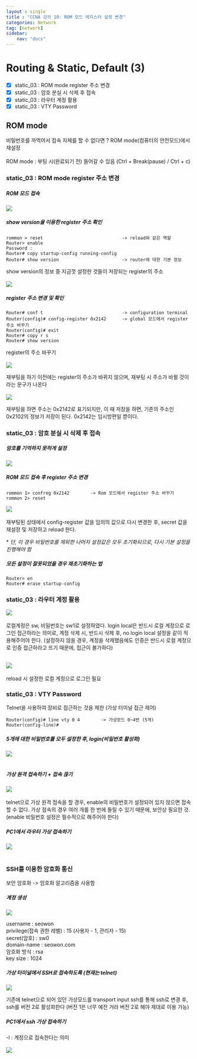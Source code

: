 ```yaml
---
layout : single
title : "CCNA 강의 10: ROM 모드 레지스터 설정 변경"
categories: Network
tag: [network]
sidebar:
    nav: "docs"
---
```


# Routing & Static, Default (3)

-  [x] static_03 : ROM mode register 주소 변경
-  [x] static_03 : 암호 분실 시 삭제 후 접속
-  [x] static_03 : 라우터 계정 활용
-  [x] static_03 : VTY Password

## ROM mode
비밀번호를 까먹어서 접속 자체를 할 수 없다면 ? ROM mode(컴퓨터의 안전모드)에서 재설정 <br><br>
ROM mode : 부팅 시(완료되기 전) 들어갈 수 있음 (Ctrl + Break(pause) / Ctrl + c)

### static_03 : ROM mode register 주소 변경

##### ROM 모드 접속
<img src = "/images/network/packet_tracer/39.png">

##### show version을 이용한 register 주소 확인

```
rommon > reset                              -> reload와 같은 역할
Router> enable                              
Password :
Router# copy startup-config running-config
Router# show version                        -> router에 대한 기본 정보
```

show version의 정보 중 지금껏 설정한 것들이 저장되는 register의 주소<br><br>
<img src = "/images/network/packet_tracer/40.png">


##### register 주소 변경 및 확인

```
Router# conf t                              -> configuration terminal
Router(config)# config-register 0x2142      -> global 모드에서 register 주소 바꾸기
Router(config)# exit
Router# copy r s
Router# show version
```

register의 주소 바꾸기<br><br>
<img src = "/images/network/packet_tracer/41.png">

재부팅을 하기 이전에는 register의 주소가 바뀌지 않으며, 재부팅 시 주소가 바뀔 것이라는 문구가 나온다<br><br>
<img src = "/images/network/packet_tracer/42.png">

재부팅을 하면 주소는 0x2142로 표기되지만, 이 때 저장을 하면, 기존의 주소인 0x2102의 정보가 저장이 된다. 0x2142는 임시방편일 뿐이다.

### static_03 : 암호 분실 시 삭제 후 접속
##### 암호를 기억하지 못하게 설정
<img src = "/images/network/packet_tracer/43.png">


##### ROM 모드 접속 후 register 주소 변경

```
rommon 1> confreg 0x2142        -> Rom 모드에서 register 주소 바꾸기
rommon 2> reset
```
<img src = "/images/network/packet_tracer/44.png"> <br> <br>
재부팅된 상태에서 config-register 값을 임의의 값으로 다시 변경한 후, secret 값을 재설정 및 저장하고 reload 한다. <br>

\* *단, 이 경우 비밀번호를 제외한 나머지 설정값은 모두 초기화되므로, 다시 기본 설정을 진행해야 함*

##### 모든 설정이 잘못되었을 경우 재초기화하는 법

```
Router> en
Router# erase startup-config
```

### static_03 : 라우터 계정 활용
<img src = "/images/network/packet_tracer/45.png"> <br> <br>
로컬계정은 sw, 비밀번호는 sw1로 설정하였다. login local은 반드시 로컬 계정으로 로그인 접근하라는 의미로, 계정 삭제 시, 반드시 삭제 후, no login local 설정을 같이 적용해주어야 한다. (설정하지 않을 경우, 계정을 삭제했음에도 인증은 반드시 로컬 계정으로 인증 접근하라고 뜨기 때문에, 접근이 불가하다)<br> <br>

<img src = "/images/network/packet_tracer/46.png"> <br> <br>
reload 시 설정한 로컬 계정으로 로그인 필요

### static_03 :  VTY Password

Telnet을 사용하여 장비로 접근하는 것을 제한 (가상 터미널 접근 제어)

```
Router(config)# line vty 0 4        -> 가상모드 0~4번 (5개)
Router(config-line)#
```
##### 5개에 대한 비밀번호를 모두 설정한 후, login(비밀번호 활성화)
<img src = "/images/network/packet_tracer/47.png"> <br> <br>

##### 가상 원격 접속하기 + 접속 끊기
<img src = "/images/network/packet_tracer/48.png"> <br> <br>
telnet으로 가상 원격 접속을 할 경우, enable의 비밀번호가 설정되어 있지 않으면 접속할 수 없다. 가상 접속의 경우 여러 개를 한 번에 돌릴 수 있기 때문에, 보안상 필요한 것. (enable 비밀번호 설정은 필수적으로 해주어야 한다)

##### PC1에서 라우터 가상 접속하기
<img src = "/images/network/packet_tracer/49.png"> <br> <br>

### SSH를 이용한 암호화 통신

보안 암호화 -> 암호화 알고리즘을 사용함

##### 계정 생성
<img src = "/images/network/packet_tracer/50.png"> <br>

username : seowon<br>
privilege(접속 권한 레벨) : 15 (사용자 - 1, 관리자 - 15)<br>
secret(암호) : sw0<br>
domain-name : seowon.com<br>
암호화 방식 : rsa<br>
key size : 1024<br>

##### 가상 터미널에서 SSH로 접속하도록 (현재는 telnet)
<img src = "/images/network/packet_tracer/51.png"> <br>

기존에 telnet으로 되어 있던 가상모드를 transport input ssh를 통해 ssh로 변경 후, ssh를 버전 2로 활성화한다 (버전 1은 너무 예전 거라 버전 2로 해야 제대로 이용 가능)

##### PC1에서 ssh 가상 접속하기
-l : 계정으로 접속한다는 의미<br> <br>
<img src = "/images/network/packet_tracer/52.png"> <br>